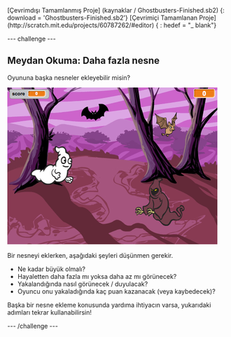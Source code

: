 <div class="p-hero-buttons">
  [Çevrimdışı Tamamlanmış Proje] (kaynaklar / Ghostbusters-Finished.sb2) {: download = 'Ghostbusters-Finished.sb2'} [Çevrimiçi Tamamlanan Proje] (http://scratch.mit.edu/projects/60787262/#editor) { : hedef = "_ blank"}
</div>

\--- challenge \---

## Meydan Okuma: Daha fazla nesne

Oyununa başka nesneler ekleyebilir misin?

![ekran görüntüsü](images/ghost-final.png)

Bir nesneyi eklerken, aşağıdaki şeyleri düşünmen gerekir.

+ Ne kadar büyük olmalı?
+ Hayaletten daha fazla mı yoksa daha az mı görünecek?
+ Yakalandığında nasıl görünecek / duyulacak?
+ Oyuncu onu yakaladığında kaç puan kazanacak (veya kaybedecek)?

Başka bir nesne ekleme konusunda yardıma ihtiyacın varsa, yukarıdaki adımları tekrar kullanabilirsin!

\--- /challenge \---